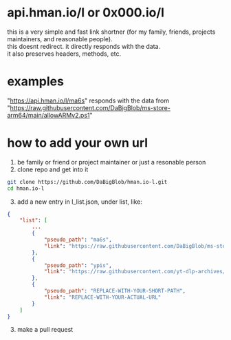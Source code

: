 # api.hman.io/l or 0x000.io/l
this is a very simple and fast link shortner (for my family, friends, projects maintainers, and reasonable people).   
this doesnt redirect. it directly responds with the data.   
it also preserves headers, methods, etc.

# examples
"https://api.hman.io/l/ma6s" responds with the data from "https://raw.githubusercontent.com/DaBigBlob/ms-store-arm64/main/allowARMv2.ps1"

# how to add your own url
1. be family or friend or project maintainer or just a resonable person
2. clone repo and get into it
```bash
git clone https://github.com/DaBigBlob/hman.io-l.git
cd hman.io-l
```
3. add a new entry in l_list.json, under list, like:
```json
{
    "list": [
        ...
        {
            "pseudo_path": "ma6s",
            "link": "https://raw.githubusercontent.com/DaBigBlob/ms-store-arm64/main/allowARMv2.ps1"
        },
        {
            "pseudo_path": "ypis",
            "link": "https://raw.githubusercontent.com/yt-dlp-archives/plugins/main/install_plugin"
        },
        {
            "pseudo_path": "REPLACE-WITH-YOUR-SHORT-PATH",
            "link": "REPLACE-WITH-YOUR-ACTUAL-URL"
        }
    ]
}
```
3. make a pull request

